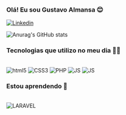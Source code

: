 ### Olá! Eu sou Gustavo Almansa 😊

[![Linkedin](https://img.shields.io/badge/LinkedIn-0077B5?style=for-the-badge&logo=linkedin&logoColor=white
)](https://www.linkedin.com/in/gustavoalmansa/)

![Anurag's GitHub stats](https://github-readme-stats.vercel.app/api?username=gustavosilvalmansa&show_icons=true&theme=dracula)

### Tecnologias que utilizo no meu dia 👨‍💻

<div style="display: inline_block"><BR>
	<img alt="html5" src="https://img.shields.io/badge/HTML5-E34F26?style=for-the-badge&logo=html5&logoColor=white"/>
  <img alt="CSS3" src="https://img.shields.io/badge/CSS3-1572B6?style=for-the-badge&logo=css3&logoColor=white"/>
  <img alt="PHP" src="https://img.shields.io/badge/PHP-777BB4?style=for-the-badge&logo=php&logoColor=white"/>
  <img alt="JS" src="https://img.shields.io/badge/JavaScript-323330?style=for-the-badge&logo=javascript&logoColor=F7DF1E"/>
  <img alt="JS" src="https://img.shields.io/badge/MySQL-00000F?style=for-the-badge&logo=mysql&logoColor=white"/>


</div>

### Estou aprendendo 🌱
<div style="display: inline_block"><BR>
	<img alt="LARAVEL" src="https://img.shields.io/badge/Laravel-FF2D20?style=for-the-badge&logo=laravel&logoColor=white"/>
 

</div>

<!--
**gustavosilvalmansa/gustavosilvalmansa** is a ✨ _special_ ✨ repository because its `README.md` (this file) appears on your GitHub profile.

Here are some ideas to get you started:

- 🔭 I’m currently working on ...
- 🌱 I’m currently learning ...
- 👯 I’m looking to collaborate on ...
- 🤔 I’m looking for help with ...
- 💬 Ask me about ...
- 📫 How to reach me: ...
- 😄 Pronouns: ...
- ⚡ Fun fact: ...
-->
